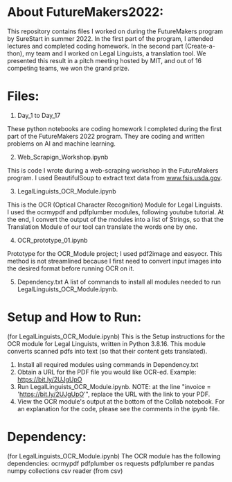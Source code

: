 # About FutureMakers2022:
This repository contains files I worked on during the FutureMakers program by SureStart in summer 2022. 
In the first part of the program, I attended lectures and completed coding homework. 
In the second part (Create-a-thon), my team and I worked on Legal Linguists, a translation tool. We presented this result in a pitch meeting hosted by MIT, and out of 16 competing teams, we won the grand prize. 

# Files:
  1. Day_1 to Day_17

These python notebooks are coding homework I completed during the first part of the FutureMakers 2022 program. They are coding and written problems on AI and machine learning.

  2. Web_Scrapign_Workshop.ipynb

This is code I wrote during a web-scraping workshop in the FutureMakers program. I used BeautifulSoup to extract text data from www.fsis.usda.gov. 

  3. LegalLinguists_OCR_Module.ipynb

This is the OCR (Optical Character Recognition) Module for Legal Linguists. I used the ocrmypdf and pdfplumber modules, following youtube tutorial. At the end, I convert the output of the modules into a list of Strings, so that the Translation Module of our tool can translate the words one by one. 
 
  4. OCR_prototype_01.ipynb

Prototype for the OCR_Module project; I used pdf2image and easyocr. This method is not streamlined because I first need to convert input images into the desired format before running OCR on it.

  5. Dependency.txt
  A list of commands to install all modules needed to run LegalLinguists_OCR_Module.ipynb.

# Setup and How to Run:
(for LegalLinguists_OCR_Module.ipynb)
This is the Setup instructions for the OCR module for Legal Linguists, written in Python 3.8.16. This module converts scanned pdfs into text (so that their content gets translated).
  1. Install all required modules using commands in Dependency.txt
  2. Obtain a URL for the PDF file you would like OCR-ed. Example: https://bit.ly/2UJgUpO
  3. Run LegalLinguists_OCR_Module.ipynb. NOTE: at the line "invoice = 'https://bit.ly/2UJgUpO'", replace the URL with the link to your PDF.
  4. View the OCR module's output at the bottom of the Collab notebook.
  For an explanation for the code, please see the comments in the ipynb file.

# Dependency:
(for LegalLinguists_OCR_Module.ipynb)
The OCR module has the following dependencies:
  ocrmypdf
  pdfplumber
  os
  requests
  pdfplumber
  re
  pandas
  numpy
  collections
  csv
  reader (from csv)



